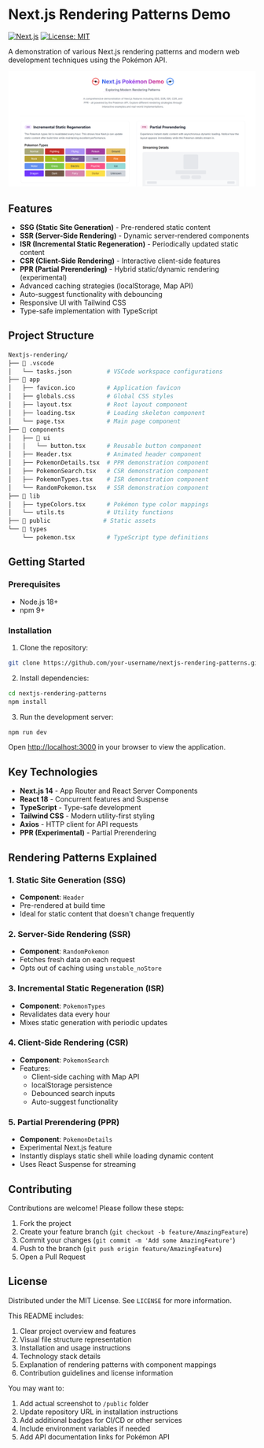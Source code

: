 # Next.js Rendering Patterns Demo

[![Next.js](https://img.shields.io/badge/Next.js-14.0.4-black?style=flat&logo=next.js)](https://nextjs.org/)
[![License: MIT](https://img.shields.io/badge/License-MIT-blue.svg)](https://opensource.org/licenses/MIT)

A demonstration of various Next.js rendering patterns and modern web development techniques using the Pokémon API.

![Demo Screenshot](public/image.png)

## Features

- **SSG (Static Site Generation)** - Pre-rendered static content
- **SSR (Server-Side Rendering)** - Dynamic server-rendered components
- **ISR (Incremental Static Regeneration)** - Periodically updated static content
- **CSR (Client-Side Rendering)** - Interactive client-side features
- **PPR (Partial Prerendering)** - Hybrid static/dynamic rendering (experimental)
- Advanced caching strategies (localStorage, Map API)
- Auto-suggest functionality with debouncing
- Responsive UI with Tailwind CSS
- Type-safe implementation with TypeScript

## Project Structure

```bash
Nextjs-rendering/
├── 📁 .vscode
│   └── tasks.json          # VSCode workspace configurations
├── 📁 app
│   ├── favicon.ico         # Application favicon
│   ├── globals.css         # Global CSS styles
│   ├── layout.tsx          # Root layout component
│   ├── loading.tsx         # Loading skeleton component
│   └── page.tsx            # Main page component
├── 📁 components
│   ├── 📁 ui
│   │   └── button.tsx      # Reusable button component
│   ├── Header.tsx          # Animated header component
│   ├── PokemonDetails.tsx  # PPR demonstration component
│   ├── PokemonSearch.tsx   # CSR demonstration component
│   ├── PokemonTypes.tsx    # ISR demonstration component
│   └── RandomPokemon.tsx   # SSR demonstration component
├── 📁 lib
│   ├── typeColors.tsx      # Pokémon type color mappings
│   └── utils.ts            # Utility functions
├── 📁 public               # Static assets
└── 📁 types
    └── pokemon.tsx         # TypeScript type definitions
```

## Getting Started

### Prerequisites

- Node.js 18+
- npm 9+

### Installation

1. Clone the repository:

```bash
git clone https://github.com/your-username/nextjs-rendering-patterns.git
```

2. Install dependencies:

```bash
cd nextjs-rendering-patterns
npm install
```

3. Run the development server:

```bash
npm run dev
```

Open [http://localhost:3000](http://localhost:3000) in your browser to view the application.

## Key Technologies

- **Next.js 14** - App Router and React Server Components
- **React 18** - Concurrent features and Suspense
- **TypeScript** - Type-safe development
- **Tailwind CSS** - Modern utility-first styling
- **Axios** - HTTP client for API requests
- **PPR (Experimental)** - Partial Prerendering

## Rendering Patterns Explained

### 1. Static Site Generation (SSG)

- **Component**: `Header`
- Pre-rendered at build time
- Ideal for static content that doesn't change frequently

### 2. Server-Side Rendering (SSR)

- **Component**: `RandomPokemon`
- Fetches fresh data on each request
- Opts out of caching using `unstable_noStore`

### 3. Incremental Static Regeneration (ISR)

- **Component**: `PokemonTypes`
- Revalidates data every hour
- Mixes static generation with periodic updates

### 4. Client-Side Rendering (CSR)

- **Component**: `PokemonSearch`
- Features:
  - Client-side caching with Map API
  - localStorage persistence
  - Debounced search inputs
  - Auto-suggest functionality

### 5. Partial Prerendering (PPR)

- **Component**: `PokemonDetails`
- Experimental Next.js feature
- Instantly displays static shell while loading dynamic content
- Uses React Suspense for streaming

## Contributing

Contributions are welcome! Please follow these steps:

1. Fork the project
2. Create your feature branch (`git checkout -b feature/AmazingFeature`)
3. Commit your changes (`git commit -m 'Add some AmazingFeature'`)
4. Push to the branch (`git push origin feature/AmazingFeature`)
5. Open a Pull Request

## License

Distributed under the MIT License. See `LICENSE` for more information.

This README includes:

1. Clear project overview and features
2. Visual file structure representation
3. Installation and usage instructions
4. Technology stack details
5. Explanation of rendering patterns with component mappings
6. Contribution guidelines and license information

You may want to:

1. Add actual screenshot to `/public` folder
2. Update repository URL in installation instructions
3. Add additional badges for CI/CD or other services
4. Include environment variables if needed
5. Add API documentation links for Pokémon API

